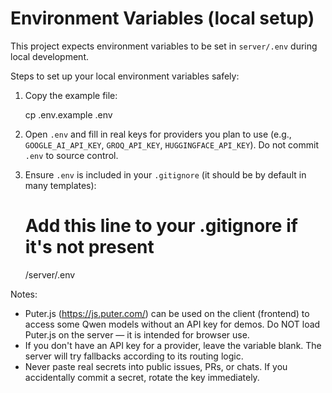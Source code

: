 # Environment Variables (local setup)

This project expects environment variables to be set in `server/.env` during local development.

Steps to set up your local environment variables safely:

1. Copy the example file:

   cp .env.example .env

2. Open `.env` and fill in real keys for providers you plan to use (e.g., `GOOGLE_AI_API_KEY`, `GROQ_API_KEY`, `HUGGINGFACE_API_KEY`). Do not commit `.env` to source control.

3. Ensure `.env` is included in your `.gitignore` (it should be by default in many templates):

   # Add this line to your .gitignore if it's not present
   /server/.env

Notes:
- Puter.js (https://js.puter.com/) can be used on the client (frontend) to access some Qwen models without an API key for demos. Do NOT load Puter.js on the server — it is intended for browser use.
- If you don't have an API key for a provider, leave the variable blank. The server will try fallbacks according to its routing logic.
- Never paste real secrets into public issues, PRs, or chats. If you accidentally commit a secret, rotate the key immediately.
